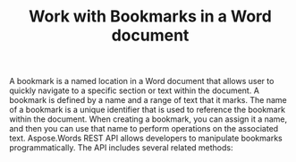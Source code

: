 ﻿---
title: "Work with Bookmarks in a Word document"
type: docs
url: /bookmarks/
description: "Work with Bookmarks in a Word document"
weight: 10
---

A bookmark is a named location in a Word document that allows user to quickly navigate to a specific section or text within the document. A bookmark is defined by a name and a range of text that it marks.
The name of a bookmark is a unique identifier that is used to reference the bookmark within the document. When creating a bookmark, you can assign it a name, and then you can use that name to perform operations on the associated text.
Aspose.Words REST API allows developers to manipulate bookmarks programmatically. The API includes several related methods:


